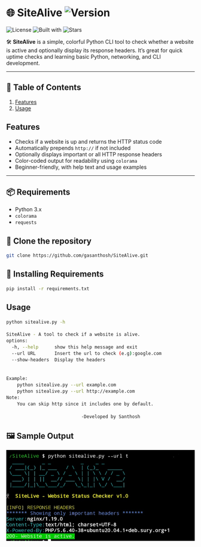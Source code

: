 # 🌐 SiteAlive ![Version](https://img.shields.io/badge/version-1.0-green) 
![License](https://img.shields.io/github/license/gasanthosh/SiteAlive)
![Built with](https://img.shields.io/badge/Built%20with-Python-blue?logo=python)
![Stars](https://img.shields.io/github/stars/gasanthosh/SiteAlive?style=social)

🛠️ **SiteAlive** is a simple, colorful Python CLI tool to check whether a website is active and optionally display its response headers. It’s great for quick uptime checks and learning basic Python, networking, and CLI development.

---
## 🔗 Table of Contents

1. [Features](#features)
3. [Usage](#usage)
   
  
## Features

- Checks if a website is up and returns the HTTP status code
- Automatically prepends `http://` if not included
- Optionally displays important or all HTTP response headers
- Color-coded output for readability using `colorama`
- Beginner-friendly, with help text and usage examples

---

## 📦 Requirements

- Python 3.x
- `colorama`
- `requests`

## 🔗 Clone the repository
```bash
git clone https://github.com/gasanthosh/SiteAlive.git
```
## 📎 Installing Requirements
```bash
pip install -r requirements.txt
```
## Usage
```bash
python sitealive.py -h

SiteAlive - A tool to check if a website is alive.
options:
  -h, --help      show this help message and exit
  --url URL       Insert the url to check (e.g):google.com
  --show-headers  Display the headers


Example:
    python sitealive.py --url example.com
    python sitealive.py --url http://example.com
Note:
    You can skip http since it includes one by default.

                            -Developed by Santhosh
```
## 🖼️ Sample Output

![Sample Output](screenshot.jpg)
